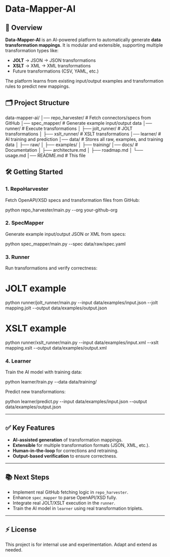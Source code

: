 # Data-Mapper-AI

## 🚀 Overview
**Data-Mapper-AI** is an AI-powered platform to automatically generate **data transformation mappings**. It is modular and extensible, supporting multiple transformation types like:

- **JOLT** → JSON → JSON transformations
- **XSLT** → XML → XML transformations
- Future transformations (CSV, YAML, etc.)

The platform learns from existing input/output examples and transformation rules to predict new mappings.

## 🗂️ Project Structure

data-mapper-ai/
│── repo_harvester/ # Fetch connectors/specs from GitHub
│── spec_mapper/ # Generate example input/output data
│── runner/ # Execute transformations
│ ├── jolt_runner/ # JOLT transformations
│ ├── xslt_runner/ # XSLT transformations
│── learner/ # AI training and prediction
│── data/ # Stores all raw, examples, and training data
│ ├── raw/
│ ├── examples/
│ ├── training/
│── docs/ # Documentation
│ ├── architecture.md
│ ├── roadmap.md
│ └── usage.md
│── README.md # This file


## 🛠️ Getting Started

### 1. RepoHarvester
Fetch OpenAPI/XSD specs and transformation files from GitHub:

python repo_harvester/main.py --org your-github-org

### 2\. SpecMapper

Generate example input/output JSON or XML from specs:

python spec_mapper/main.py --spec data/raw/spec.yaml

### 3\. Runner

Run transformations and verify correctness:

# JOLT example
python runner/jolt_runner/main.py --input data/examples/input.json --jolt mapping.jolt --output data/examples/output.json

# XSLT example
python runner/xslt_runner/main.py --input data/examples/input.xml --xslt mapping.xslt --output data/examples/output.xml

### 4\. Learner

Train the AI model with training data:

python learner/train.py --data data/training/

Predict new transformations:

python learner/predict.py --input data/examples/input.json --output data/examples/output.json

-----

## ✅ Key Features

  - **AI-assisted generation** of transformation mappings.
  - **Extensible** for multiple transformation formats (JSON, XML, etc.).
  - **Human-in-the-loop** for corrections and retraining.
  - **Output-based verification** to ensure correctness.

-----

## 📚 Next Steps

  - Implement real GitHub fetching logic in `repo_harvester`.
  - Enhance `spec_mapper` to parse OpenAPI/XSD fully.
  - Integrate real JOLT/XSLT execution in the `runner`.
  - Train the AI model in `learner` using real transformation triplets.

-----

## ⚡ License

This project is for internal use and experimentation. Adapt and extend as needed.
